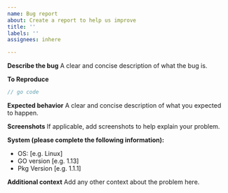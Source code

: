 ```yaml
---
name: Bug report
about: Create a report to help us improve
title: ''
labels: ''
assignees: inhere

---
```


**Describe the bug**
A clear and concise description of what the bug is.

**To Reproduce**

```go
// go code
```

**Expected behavior**
A clear and concise description of what you expected to happen.

**Screenshots**
If applicable, add screenshots to help explain your problem.

**System (please complete the following information):**
 - OS: [e.g. Linux]
 - GO version [e.g. 1.13]
 - Pkg Version [e.g. 1.1.1]

**Additional context**
Add any other context about the problem here.
